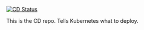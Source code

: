 [![CD Status](https://argocd.deeplerg.dev//api/badge?name=app-nvideo-prod)]()

This is the CD repo. Tells Kubernetes what to deploy.
